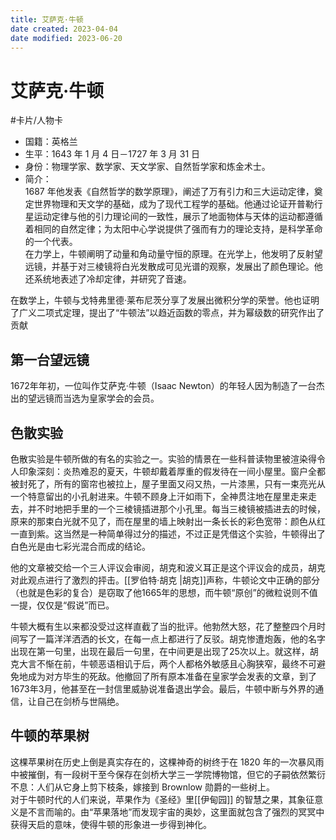 ```yaml
---
title: 艾萨克·牛顿
date created: 2023-04-04
date modified: 2023-06-20
---
```


# 艾萨克·牛顿

#卡片/人物卡

- 国籍：英格兰
- 生平：1643 年 1 月 4 日－1727 年 3 月 31 日
- 身份：物理学家、数学家、天文学家、自然哲学家和炼金术士。
- 简介：  
1687 年他发表《自然哲学的数学原理》，阐述了万有引力和三大运动定律，奠定世界物理和天文学的基础，成为了现代工程学的基础。他通过论证开普勒行星运动定律与他的引力理论间的一致性，展示了地面物体与天体的运动都遵循着相同的自然定律；为太阳中心学说提供了强而有力的理论支持，是科学革命的一个代表。  
在力学上，牛顿阐明了动量和角动量守恒的原理。在光学上，他发明了反射望远镜，并基于对三棱镜将白光发散成可见光谱的观察，发展出了颜色理论。他还系统地表述了冷却定律，并研究了音速。

在数学上，牛顿与戈特弗里德·莱布尼茨分享了发展出微积分学的荣誉。他也证明了广义二项式定理，提出了“牛顿法”以趋近函数的零点，并为幂级数的研究作出了贡献

## 第一台望远镜

1672年年初，一位叫作艾萨克·牛顿（Isaac Newton）的年轻人因为制造了一台杰出的望远镜而当选为皇家学会的会员。

## 色散实验

色散实验是牛顿所做的有名的实验之一。实验的情景在一些科普读物里被渲染得令人印象深刻：炎热难忍的夏天，牛顿却戴着厚重的假发待在一间小屋里。窗户全都被封死了，所有的窗帘也被拉上，屋子里面又闷又热，一片漆黑，只有一束亮光从一个特意留出的小孔射进来。牛顿不顾身上汗如雨下，全神贯注地在屋里走来走去，并不时地把手里的一个三棱镜插进那个小孔里。每当三棱镜被插进去的时候，原来的那束白光就不见了，而在屋里的墙上映射出一条长长的彩色宽带：颜色从红一直到紫。这当然是一种简单得过分的描述，不过正是凭借这个实验，牛顿得出了白色光是由七彩光混合而成的结论。

他的文章被交给一个三人评议会审阅，胡克和波义耳正是这个评议会的成员，胡克对此观点进行了激烈的抨击。[[罗伯特·胡克 |胡克]]声称，牛顿论文中正确的部分（也就是色彩的复合）是窃取了他1665年的思想，而牛顿“原创”的微粒说则不值一提，仅仅是“假说”而已。

牛顿大概有生以来都没受过这样直截了当的批评。他勃然大怒，花了整整四个月时间写了一篇洋洋洒洒的长文，在每一点上都进行了反驳。胡克惨遭炮轰，他的名字出现在第一句里，出现在最后一句里，在中间更是出现了25次以上。就这样，胡克大言不惭在前，牛顿恶语相讥于后，两个人都格外敏感且心胸狭窄，最终不可避免地成为对方毕生的死敌。他撤回了所有原本准备在皇家学会发表的文章，到了1673年3月，他甚至在一封信里威胁说准备退出学会。最后，牛顿中断与外界的通信，让自己在剑桥与世隔绝。

## 牛顿的苹果树

这棵苹果树在历史上倒是真实存在的，这棵神奇的树终于在 1820 年的一次暴风雨中被摧倒，有一段树干至今保存在剑桥大学三一学院博物馆，但它的子嗣依然繁衍不息：人们从它身上剪下枝条，嫁接到 Brownlow 勋爵的一些树上。  
对于牛顿时代的人们来说，苹果作为《圣经》里[[伊甸园]] 的智慧之果，其象征意义是不言而喻的。由“苹果落地”而发现宇宙的奥妙，这里面就包含了强烈的冥冥中获得天启的意味，使得牛顿的形象进一步得到神化。
